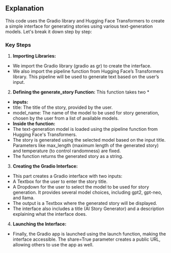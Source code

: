 ## **Explanation**
This code uses the Gradio library and Hugging Face Transformers to create a simple interface for generating stories using various text-generation models. Let's break it down step by step:

### **Key Steps**

1.   **Importing Libraries:** 
*   We import the Gradio library (gradio as gr) to create the interface.
*   We also import the pipeline function from Hugging Face’s Transformers library. This pipeline will be used to generate text based on the user’s input.

2.   **Defining the generate_story Function:** This function takes two * 
*  **inputs:**
  *   title: The title of the story, provided by the user.
  *   model_name: The name of the model to be used for story generation, chosen by the user from a list of available models.
*  **Inside the function:**
  *   The text-generation model is loaded using the pipeline function from Hugging Face's Transformers.
  *   The story is generated using the selected model based on the input title. Parameters like max_length (maximum length of the generated story) and temperature (to control randomness) are fixed.
*  The function returns the generated story as a string.
3. **Creating the Gradio Interface:** 
*  This part creates a Gradio interface with two inputs:
  *  A Textbox for the user to enter the story title.
  *  A Dropdown for the user to select the model to be used for story generation. It provides several model choices, including gpt2, gpt-neo, and llama.
*  The output is a Textbox where the generated story will be displayed.
*  The interface also includes a title (AI Story Generator) and a description explaining what the interface does.
4. **Launching the Interface:**
* Finally, the Gradio app is launched using the launch function, making the interface accessible. The share=True parameter creates a public URL, allowing others to use the app as well.
